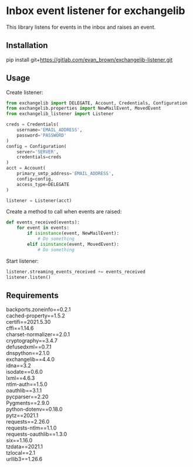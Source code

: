 Inbox event listener for exchangelib
====================================
This library listens for events in the inbox and raises an event.

## Installation
pip install git+https://gitlab.com/evan_brown/exchangelib-listener.git


## Usage
Create listener:
```python
from exchangelib import DELEGATE, Account, Credentials, Configuration
from exchangelib.properties import NewMailEvent, MovedEvent
from exchangelib_listener import Listener

creds = Credentials(
    username='EMAIL_ADDRESS',
    password='PASSWORD'
)
config = Configuration(
    server='SERVER',
    credentials=creds
)
acct = Account(
    primary_smtp_address='EMAIL_ADDRESS',
    config=config,
    access_type=DELEGATE
)

listener = Listener(acct)
```

Create a method to call when events are raised:
```python
def events_received(events):
    for event in events:
        if isinstance(event, NewMailEvent):
            # Do something
        elif isinstance(event, MovedEvent):
            # Do something
```

Start listener:
```python
listener.streaming_events_received += events_received
listener.listen()
```


## Requirements
backports.zoneinfo==0.2.1\
cached-property==1.5.2\
certifi==2021.5.30\
cffi==1.14.6\
charset-normalizer==2.0.1\
cryptography==3.4.7\
defusedxml==0.7.1\
dnspython==2.1.0\
exchangelib==4.4.0\
idna==3.2\
isodate==0.6.0\
lxml==4.6.3\
ntlm-auth==1.5.0\
oauthlib==3.1.1\
pycparser==2.20\
Pygments==2.9.0\
python-dotenv==0.18.0\
pytz==2021.1\
requests==2.26.0\
requests-ntlm==1.1.0\
requests-oauthlib==1.3.0\
six==1.16.0\
tzdata==2021.1\
tzlocal==2.1\
urllib3==1.26.6
